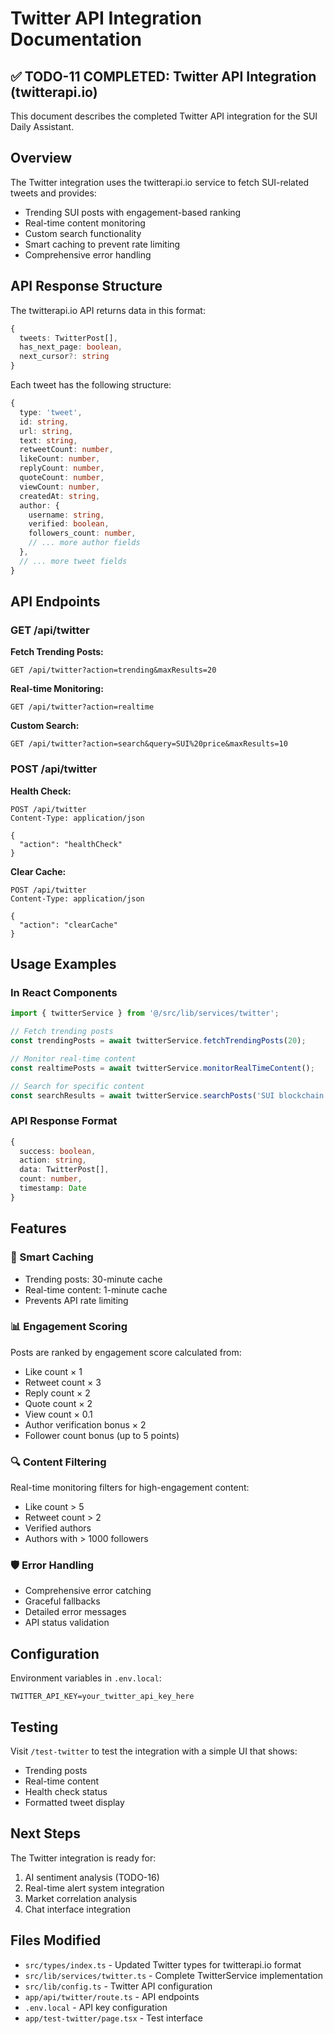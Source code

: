 # Twitter API Integration Documentation

## ✅ TODO-11 COMPLETED: Twitter API Integration (twitterapi.io)

This document describes the completed Twitter API integration for the SUI Daily Assistant.

## Overview

The Twitter integration uses the twitterapi.io service to fetch SUI-related tweets and provides:
- Trending SUI posts with engagement-based ranking
- Real-time content monitoring
- Custom search functionality
- Smart caching to prevent rate limiting
- Comprehensive error handling

## API Response Structure

The twitterapi.io API returns data in this format:

```typescript
{
  tweets: TwitterPost[],
  has_next_page: boolean,
  next_cursor?: string
}
```

Each tweet has the following structure:
```typescript
{
  type: 'tweet',
  id: string,
  url: string,
  text: string,
  retweetCount: number,
  likeCount: number,
  replyCount: number,
  quoteCount: number,
  viewCount: number,
  createdAt: string,
  author: {
    username: string,
    verified: boolean,
    followers_count: number,
    // ... more author fields
  },
  // ... more tweet fields
}
```

## API Endpoints

### GET /api/twitter

**Fetch Trending Posts:**
```
GET /api/twitter?action=trending&maxResults=20
```

**Real-time Monitoring:**
```
GET /api/twitter?action=realtime
```

**Custom Search:**
```
GET /api/twitter?action=search&query=SUI%20price&maxResults=10
```

### POST /api/twitter

**Health Check:**
```
POST /api/twitter
Content-Type: application/json

{
  "action": "healthCheck"
}
```

**Clear Cache:**
```
POST /api/twitter
Content-Type: application/json

{
  "action": "clearCache"
}
```

## Usage Examples

### In React Components

```typescript
import { twitterService } from '@/src/lib/services/twitter';

// Fetch trending posts
const trendingPosts = await twitterService.fetchTrendingPosts(20);

// Monitor real-time content
const realtimePosts = await twitterService.monitorRealTimeContent();

// Search for specific content
const searchResults = await twitterService.searchPosts('SUI blockchain', 10);
```

### API Response Format

```typescript
{
  success: boolean,
  action: string,
  data: TwitterPost[],
  count: number,
  timestamp: Date
}
```

## Features

### 🎯 Smart Caching
- Trending posts: 30-minute cache
- Real-time content: 1-minute cache
- Prevents API rate limiting

### 📊 Engagement Scoring
Posts are ranked by engagement score calculated from:
- Like count × 1
- Retweet count × 3
- Reply count × 2
- Quote count × 2
- View count × 0.1
- Author verification bonus × 2
- Follower count bonus (up to 5 points)

### 🔍 Content Filtering
Real-time monitoring filters for high-engagement content:
- Like count > 5
- Retweet count > 2
- Verified authors
- Authors with > 1000 followers

### 🛡️ Error Handling
- Comprehensive error catching
- Graceful fallbacks
- Detailed error messages
- API status validation

## Configuration

Environment variables in `.env.local`:
```
TWITTER_API_KEY=your_twitter_api_key_here
```

## Testing

Visit `/test-twitter` to test the integration with a simple UI that shows:
- Trending posts
- Real-time content
- Health check status
- Formatted tweet display

## Next Steps

The Twitter integration is ready for:
1. AI sentiment analysis (TODO-16)
2. Real-time alert system integration
3. Market correlation analysis
4. Chat interface integration

## Files Modified

- `src/types/index.ts` - Updated Twitter types for twitterapi.io format
- `src/lib/services/twitter.ts` - Complete TwitterService implementation
- `src/lib/config.ts` - Twitter API configuration
- `app/api/twitter/route.ts` - API endpoints
- `.env.local` - API key configuration
- `app/test-twitter/page.tsx` - Test interface
